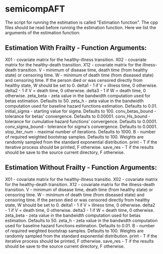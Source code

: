 # semicompAFT

The script for running the estimation is called "Estimation function". The cpp files should be read before running the estimation function.
Here we list the arguments of the estimation function:

## Estimation With Frailty - Function Arguments:
X01 - covariate matrix for the healthy-illness transition.
X02 - covariate matrix for the healthy-death transition.
X12 - covariate matrix for the illness-death transition.
V - minimum of disease time, death time (from healthy state) or censoring time.
W - minimum of death time (from diseased state) and censoring time. If the person died or was censored directly from healthy state, W should be set to 0.
delta1 - 1 if V = illness time, 0 otherwise.
delta2 - 1 if V = death time, 0 otherwise.
delta3 - 1 if W = death time, 0 otherwise.
zeta_beta - zeta value in the bandwidth computation used for betas estimation. Defaults to 50.
zeta_h - zeta value in the bandwidth computation used for baseline hazard functions estimation. Defaults to 0.01.
initial_sigma - starting value for sigma. Defaults to 100.
conv_betas_bound - tolerance for betas' convergence. Defaults to 0.00001.
conv_Hs_bound - tolerance for cumulative hazard functions' convergence. Defaults to 0.0001.
conv_sigma_bound - tolerance for sigma's convergence. Defaults to 0.0001.
stop_iter_num - maximal number of iterations. Defaults to 1000.
B - number of required weighted bootstrap samples. Defaults to 100. Weights are randomly sampled from the standard exponential distribution.
print - T if the iterative process should be printed, F  otherwise.
save_res - T if the results should be save to the source current directory, F otherwise.

## Estimation Without Frailty - Function Arguments:
X01 - covariate matrix for the healthy-illness transitio.
X02 - covariate matrix for the healthy-death transition.
X12 - covariate matrix for the illness-death transition.
V - minimum of disease time, death time (from healthy state) or censoring time.
W - minimum of death time (from diseased state) and censoring time. If the person died or was censored directly from healthy state, W should be set to 0.
delta1 - 1 if V = illness time, 0 otherwise.
delta2 - 1 if V = death time, 0 otherwise.
delta3 - 1 if W = death time, 0 otherwise.
zeta_beta - zeta value in the bandwidth computation used for betas estimation. Defaults to 50.
zeta_h - zeta value in the bandwidth computation used for baseline hazard functions estimation. Defaults to 0.01.
B - number of required weighted bootstrap samples. Defaults to 100. Weights are randomly sampled from the standard exponential distribution.
print - T if the iterative process should be printed, F  otherwise.
save_res - T if the results should be save to the source current directory, F otherwise.
